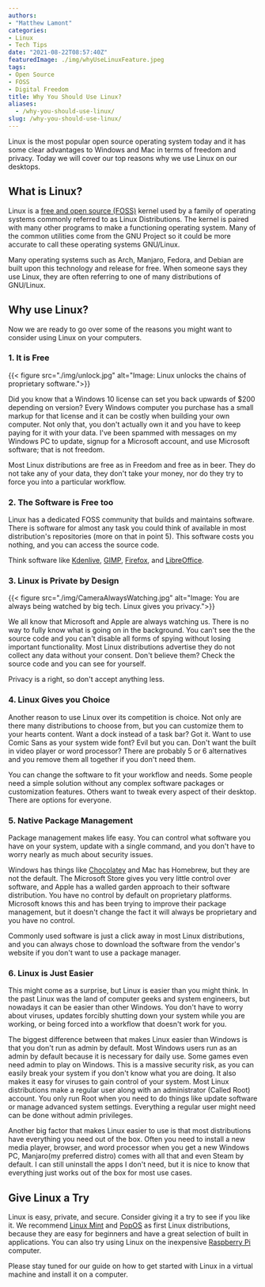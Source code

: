 ```yaml
---
authors: 
- "Matthew Lamont"
categories:
- Linux
- Tech Tips
date: "2021-08-22T08:57:40Z"
featuredImage: ./img/whyUseLinuxFeature.jpeg
tags:
- Open Source
- FOSS
- Digital Freedom
title: Why You Should Use Linux?
aliases:
  - /why-you-should-use-linux/
slug: /why-you-should-use-linux/
---
```


Linux is the most popular open source operating system today and it has some clear advantages to Windows and Mac in terms of freedom and privacy. Today we will cover our top reasons why we use Linux on our desktops.

## What is Linux?

Linux is a [free and open source (FOSS)](https://www.blog.mattlamont.com/what-is-free-and-open-source-software-foss/) kernel used by a family of operating systems commonly referred to as Linux Distributions. The kernel is paired with many other programs to make a functioning operating system. Many of the common utilities come from the GNU Project so it could be more accurate to call these operating systems GNU/Linux.

Many operating systems such as Arch, Manjaro, Fedora, and Debian are built upon this technology and release for free. When someone says they use Linux, they are often referring to one of many distributions of GNU/Linux.

## Why use Linux?

Now we are ready to go over some of the reasons you might want to consider using Linux on your computers.

### 1. It is Free

{{< figure src="./img/unlock.jpg" alt="Image: Linux unlocks the chains of proprietary software.">}}

Did you know that a Windows 10 license can set you back upwards of $200 depending on version? Every Windows computer you purchase has a small markup for that license and it can be costly when building your own computer. Not only that, you don't actually own it and you have to keep paying for it with your data. I've been spammed with messages on my Windows PC to update, signup for a Microsoft account, and use Microsoft software; that is not freedom.

Most Linux distributions are free as in Freedom and free as in beer. They do not take any of your data, they don't take your money, nor do they try to force you into a particular workflow.

### 2. The Software is Free too

Linux has a dedicated FOSS community that builds and maintains software. There is software for almost any task you could think of available in most distribution's repositories (more on that in point 5). This software costs you nothing, and you can access the source code. 

Think software like [Kdenlive](https://kdenlive.org/en/), [GIMP](https://www.gimp.org), [Firefox](https://www.mozilla.org/en-US/firefox/new/), and [LibreOffice](https://www.libreoffice.org).

### 3. Linux is Private by Design

{{< figure src="./img/CameraAlwaysWatching.jpg" alt="Image: You are always being watched by big tech. Linux gives you privacy.">}}

We all know that Microsoft and Apple are always watching us. There is no way to fully know what is going on in the background. You can't see the the source code and you can't disable all forms of spying without losing important functionality. Most Linux distributions advertise they do not collect any data without your consent. Don't believe them? Check the source code and you can see for yourself.

Privacy is a right, so don't accept anything less.

### 4. Linux Gives you Choice 

Another reason to use Linux over its competition is choice. Not only are there many distributions to choose from, but you can customize them to your hearts content. Want a dock instead of a task bar? Got it. Want to use Comic Sans as your system wide font? Evil but you can. Don't want the built in video player or word processor? There are probably 5 or 6 alternatives and you remove them all together if you don't need them.

You can change the software to fit your workflow and needs. Some people need a simple solution without any complex software packages or customization features. Others want to tweak every aspect of their desktop. There are options for everyone.

### 5. Native Package Management

Package management makes life easy. You can control what software you have on your system, update with a single command, and you don't have to worry nearly as much about security issues.

Windows has things like [Chocolatey](https://www.blog.mattlamont.com/chocolatey-package-manager-for-windows/) and Mac has Homebrew, but they are not the default. The Microsoft Store gives you very little control over software, and Apple has a walled garden approach to their software distribution. You have no control by default on proprietary platforms. Microsoft knows this and has been trying to improve their package management, but it doesn't change the fact it will always be proprietary and you have no control.

Commonly used software is just a click away in most Linux distributions, and you can always chose to download the software from the vendor's website if you don't want to use a package manager.

### 6. Linux is Just Easier

This might come as a surprise, but Linux is easier than you might think. In the past Linux was the land of computer geeks and system engineers, but nowadays it can be easier than other Windows. You don't have to worry about viruses, updates forcibly shutting down your system while you are working, or being forced into a workflow that doesn't work for you.

The biggest difference between that makes Linux easier than Windows is that you don't run as admin by default. Most Windows users run as an admin by default because it is necessary for daily use. Some games even need admin to play on Windows. This is a massive security risk, as you can easily break your system if you don't know what you are doing. It also makes it easy for viruses to gain control of your system. Most Linux distributions make a regular user along with an administrator (Called Root) account. You only run Root when you need to do things like update software or manage advanced system settings. Everything a regular user might need can be done without admin privileges. 

Another big factor that makes Linux easier to use is that most distributions have everything you need out of the box. Often you need to install a new media player, browser, and word processor when you get a new Windows PC, Manjaro(my preferred distro) comes with all that and even Steam by default. I can still uninstall the apps I don't need, but it is nice to know that everything just works out of the box for most use cases.

##  Give Linux a Try    

Linux is easy, private, and secure. Consider giving it a try to see if you like it. We recommend [Linux Mint](https://linuxmint.com) and [PopOS](https://pop.system76.com) as first Linux distributions, because they are easy for beginners and have a great selection of built in applications. You can also try using Linux on the inexpensive [Raspberry Pi](https://www.raspberrypi.org) computer.

Please stay tuned for our guide on how to get started with Linux in a virtual machine and install it on a computer.
